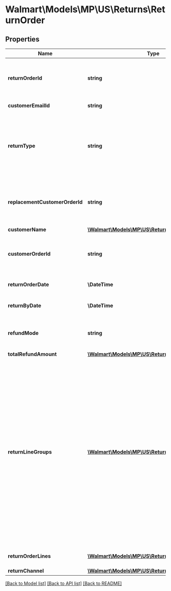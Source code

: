 # Walmart\Models\MP\US\Returns\ReturnOrder

## Properties

Name | Type | Description | Notes
------------ | ------------- | ------------- | -------------
**returnOrderId** | **string** | Return order identifier of the return order. This is the same as RMA number. | [optional]
**customerEmailId** | **string** | Customer email address | [optional]
**returnType** | **string** | Specifies if the return order is a replacement return or a regular (refund) return. Possible values are REPLACEMENT or REFUND. | [optional]
**replacementCustomerOrderId** | **string** | customer order ID of the original return order on which the replacement is created. | [optional]
**customerName** | [**\Walmart\Models\MP\US\Returns\CustomerName**](CustomerName.md) |  | [optional]
**customerOrderId** | **string** | A unique ID associated with the sales order for specified customer | [optional]
**returnOrderDate** | **\DateTime** | Date format for return order date | [optional]
**returnByDate** | **\DateTime** | Date format for return by order date | [optional]
**refundMode** | **string** | Determines when the refund was/will be issued to the customer | [optional]
**totalRefundAmount** | [**\Walmart\Models\MP\US\Returns\Money**](Money.md) |  | [optional]
**returnLineGroups** | [**\Walmart\Models\MP\US\Returns\ReturnLineGroup[]**](ReturnLineGroup.md) | These groups are created per label or type of carrier service required. (e.g., If order has some lines that can be clubbed and mailed together as a smart post then they belong to one return group. If a line is bulky and needs a different type of carrier service, then that line will be part of different group. Customer gets multiple labels depending on how many groups are created for the entire order.) | [optional]
**returnOrderLines** | [**\Walmart\Models\MP\US\Returns\ReturnOrderLine[]**](ReturnOrderLine.md) | A list of order lines in the return order | [optional]
**returnChannel** | [**\Walmart\Models\MP\US\Returns\ReturnChannel**](ReturnChannel.md) |  | [optional]


[[Back to Model list]](./) [[Back to API list]](../../../../../README.md#supported-apis) [[Back to README]](../../../../../README.md)
